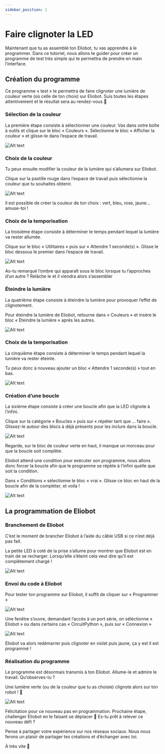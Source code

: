 ```yaml
---
sidebar_position: 1
---
```


# Faire clignoter la LED

Maintenant que tu as assemblé ton Eliobot, tu vas apprendre à le programmer. Dans ce tutoriel, nous allons te guider pour créer un programme de test très simple qui te permettra de prendre en main l’interface.

## Création du programme

Ce programme « test » te permettra de faire clignoter une lumière de couleur verte (où celle de ton choix) sur Eliobot. Suis toutes les étapes attentivement et le résultat sera au rendez-vous 🙂

### Sélection de la couleur

La première étape consiste à sélectionner une couleur. Vas dans votre boîte à outils et clique sur le bloc « Couleurs ». Sélectionne le bloc « Afficher la couleur » et glisse-le dans l’espace de travail.

![Alt text](../../../static/img/tutorial/elioblocs/blink-led-elioblocs/prog_blink_1-1.gif)

### Choix de la couleur

Tu peux ensuite modifier la couleur de la lumière qui s’allumera sur Eliobot.

Clique sur la pastille rouge dans l’espace de travail puis sélectionne la couleur que tu souhaites obtenir.

![Alt text](../../../static/img/tutorial/elioblocs/blink-led-elioblocs/prog_blink_2.gif)

Il est possible de créer la couleur de ton choix : vert, bleu, rose, jaune… amuse-toi !

### Choix de la temporisation

La troisième étape consiste à déterminer le temps pendant lequel la lumière va rester allumée.

Clique sur le bloc « Utilitaires » puis sur « Attendre 1 seconde(s) ». Glisse le bloc dessous le premier dans l’espace de travail.

![Alt text](../../../static/img/tutorial/elioblocs/blink-led-elioblocs/prog_blink_3.gif)

As-tu remarqué l’ombre qui apparaît sous le bloc lorsque tu l’approches d’un autre ?
Relâche le et il viendra alors s’assembler

### Éteindre la lumière

La quatrième étape consiste à éteindre la lumière pour provoquer l’effet de clignotement.

Pour éteindre la lumière de Eliobot, retourne dans « Couleurs » et insère le bloc « Eteindre la lumière » après les autres.

![Alt text](../../../static/img/tutorial/elioblocs/blink-led-elioblocs/prog_blink_4.gif)

### Choix de la temporisation

La cinquième étape consiste à déterminer le temps pendant lequel la lumière va rester éteinte.

Tu peux donc à nouveau ajouter un bloc « Attendre 1 seconde(s) » tout en bas.

![Alt text](../../../static/img/tutorial/elioblocs/blink-led-elioblocs/prog_blink_5.gif)

### Création d’une boucle

La sixième étape consiste à créer une boucle afin que la LED clignote à l’infini.

Clique sur la catégorie « Boucles » puis sur « répéter tant que … faire ». Glissez-le autour des blocs à déjà présents pour les inclure dans la boucle.

![Alt text](../../../static/img/tutorial/elioblocs/blink-led-elioblocs/prog_blink_6-1.gif)

Regarde, sur le bloc de couleur verte en haut, il manque un morceau pour que la boucle soit complète.

Eliobot attend une condition pour exécuter son programme, nous allons donc forcer la boucle afin que le programme se répète à l’infini quelle que soit la condition.

Dans « Conditions » sélectionne le bloc « vrai ». Glisse ce bloc en haut de la boucle afin de la compléter, et voila !

![Alt text](../../../static/img/tutorial/elioblocs/blink-led-elioblocs/prog_blink_7.gif)

## La programmation de Eliobot

### Branchement de Eliobot

C’est le moment de brancher Eliobot à l’aide du câble USB si ce n’est déjà pas fait.

La petite LED à coté de la prise s’allume pour montrer que Eliobot est en train de se recharger.
Lorsqu’elle s’éteint cela veut dire qu’il est complètement chargé !

![Alt text](../../../static/img/tutorial/elioblocs/blink-led-elioblocs/DSC03852-scaled.jpg)

### Envoi du code à Eliobot

Pour tester ton programme sur Eliobot, il suffit de cliquer sur « Programmer »

![Alt text](../../../static/img/tutorial/elioblocs/blink-led-elioblocs/pp.png)

Une fenêtre s’ouvre, demandant l’accès à un port série, on séléctionne « Eliobot » ou dans certains cas « CircuitPython », puis sur « Connexion »

![Alt text](../../../static/img/tutorial/elioblocs/blink-led-elioblocs/Capture-decran-2023-09-04-a-11.55.22.png)

Eliobot va alors redémarrer puis clignoter en violet puis jaune, ça y est il est programmé !

### Réalisation du programme

Le programme est désormais transmis à ton Eliobot. Allume-le et admire le travail. Qu’observes-tu ?

Une lumière verte (ou de la couleur que tu as choisie) clignote alors sur ton robot ! 🙂

![Alt text](../../../static/img/tutorial/elioblocs/blink-led-elioblocs/Sans-titre-1.png)

Félicitation pour ce nouveau pas en programmation. Prochaine étape, challenger Eliobot en le faisant se déplacer 🙂 Es-tu prêt à relever ce nouveau défi ?

Pense à partager votre expérience sur nos réseaux sociaux. Nous nous ferons un plaisir de partager tes créations et d’échanger avec toi.

À très vite 🙂
